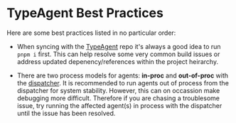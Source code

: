 # TypeAgent Best Practices

Here are some best practices listed in no particular order:

- When syncing with the [TypeAgent](/) repo it's always a good idea to run `pnpm i` first. This can help resolve some very common build issues or address updated depenency/references within the project heirarchy.

- There are two process models for agents: **in-proc** and **out-of-proc** with the [dispatcher](../../ts/packages/dispatcher/). It is recommended to run agents out of process from the dispatcher for system stability.  However, this can on occassion make debugging more difficult. Therefore if you are chasing a troublesome issue, try running the affected agent(s) in process with the dispatcher until the issue has been resolved. 